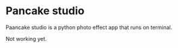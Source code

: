 # Pancake studio
Paancake studio is a python photo effect app that runs on terminal.

Not working yet.
